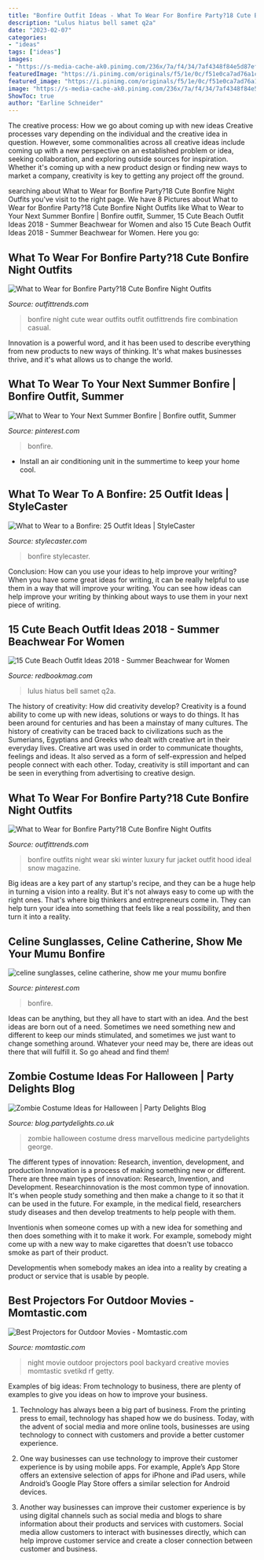 ```yaml
---
title: "Bonfire Outfit Ideas - What To Wear For Bonfire Party?18 Cute Bonfire Night Outfits"
description: "Lulus hiatus bell samet q2a"
date: "2023-02-07"
categories:
- "ideas"
tags: ["ideas"]
images:
- "https://s-media-cache-ak0.pinimg.com/236x/7a/f4/34/7af4348f84e5d87ef021e03d15c42e57.jpg"
featuredImage: "https://i.pinimg.com/originals/f5/1e/0c/f51e0ca7ad76a1cfa7f2ae6a8b1c4f73.jpg"
featured_image: "https://i.pinimg.com/originals/f5/1e/0c/f51e0ca7ad76a1cfa7f2ae6a8b1c4f73.jpg"
image: "https://s-media-cache-ak0.pinimg.com/236x/7a/f4/34/7af4348f84e5d87ef021e03d15c42e57.jpg"
ShowToc: true
author: "Earline Schneider"
---
```



The creative process: How we go about coming up with new ideas
Creative processes vary depending on the individual and the creative idea in question. However, some commonalities across all creative ideas include coming up with a new perspective on an established problem or idea, seeking collaboration, and exploring outside sources for inspiration. Whether it's coming up with a new product design or finding new ways to market a company, creativity is key to getting any project off the ground.

	

		
searching about What to Wear for Bonfire Party?18 Cute Bonfire Night Outfits you've visit to the right page. We have 8 Pictures about What to Wear for Bonfire Party?18 Cute Bonfire Night Outfits like What to Wear to Your Next Summer Bonfire | Bonfire outfit, Summer, 15 Cute Beach Outfit Ideas 2018 - Summer Beachwear for Women and also 15 Cute Beach Outfit Ideas 2018 - Summer Beachwear for Women. Here you go:
		
    
## What To Wear For Bonfire Party?18 Cute Bonfire Night Outfits

<img loading=lazy src="http://www.outfittrends.com/wp-content/uploads/2015/03/Heart-of-Fire-3-small-small.jpg" onerror="this.onerror=null;this.src='https://tse1.mm.bing.net/th?id=OIP.t6SowQNQl74AhYwhtrsLIAHaLH&amp;pid=15.1';" alt="What to Wear for Bonfire Party?18 Cute Bonfire Night Outfits">

_Source: outfittrends.com_

>bonfire night cute wear outfits outfit outfittrends fire combination casual. 

	

Innovation is a powerful word, and it has been used to describe everything from new products to new ways of thinking. It's what makes businesses thrive, and it's what allows us to change the world.

    
## What To Wear To Your Next Summer Bonfire | Bonfire Outfit, Summer

<img loading=lazy src="https://i.pinimg.com/originals/f5/1e/0c/f51e0ca7ad76a1cfa7f2ae6a8b1c4f73.jpg" onerror="this.onerror=null;this.src='https://tse2.mm.bing.net/th?id=OIP.vrnysZwlD5KL1rUFoLOlDgHaK7&amp;pid=15.1';" alt="What to Wear to Your Next Summer Bonfire | Bonfire outfit, Summer">

_Source: pinterest.com_

>bonfire. 

	

- Install an air conditioning unit in the summertime to keep your home cool.

    
## What To Wear To A Bonfire: 25 Outfit Ideas | StyleCaster

<img loading=lazy src="https://stylecaster.com/wp-content/uploads/2016/07/what-to-wear-to-bonfire-soincaramel.jpg?w=830" onerror="this.onerror=null;this.src='https://tse2.mm.bing.net/th?id=OIP.Je-K4TTBhHqUVr2PtUEbzgHaK7&amp;pid=15.1';" alt="What to Wear to a Bonfire: 25 Outfit Ideas | StyleCaster">

_Source: stylecaster.com_

>bonfire stylecaster. 

	

Conclusion: How can you use your ideas to help improve your writing?
When you have some great ideas for writing, it can be really helpful to use them in a way that will improve your writing. You can see how ideas can help improve your writing by thinking about ways to use them in your next piece of writing.

    
## 15 Cute Beach Outfit Ideas 2018 - Summer Beachwear For Women

<img loading=lazy src="https://hips.hearstapps.com/rbk.h-cdn.co/assets/17/12/beach-outfit-3.jpg?crop=1.0xw:1xh;center,top&amp;resize=480:*" onerror="this.onerror=null;this.src='https://tse1.mm.bing.net/th?id=OIP.mA6P7wk4ZTKm9cYxrhcZaQHaLH&amp;pid=15.1';" alt="15 Cute Beach Outfit Ideas 2018 - Summer Beachwear for Women">

_Source: redbookmag.com_

>lulus hiatus bell samet q2a. 

	

The history of creativity: How did creativity develop?
Creativity is a found ability to come up with new ideas, solutions or ways to do things. It has been around for centuries and has been a mainstay of many cultures. The history of creativity can be traced back to civilizations such as the Sumerians, Egyptians and Greeks who dealt with creative art in their everyday lives. Creative art was used in order to communicate thoughts, feelings and ideas. It also served as a form of self-expression and helped people connect with each other. Today, creativity is still important and can be seen in everything from advertising to creative design.

    
## What To Wear For Bonfire Party?18 Cute Bonfire Night Outfits

<img loading=lazy src="https://s-media-cache-ak0.pinimg.com/236x/7a/f4/34/7af4348f84e5d87ef021e03d15c42e57.jpg" onerror="this.onerror=null;this.src='https://tse2.mm.bing.net/th?id=OIP.VqyiW2wHQyTPRYBSpVp3ZwAAAA&amp;pid=15.1';" alt="What to Wear for Bonfire Party?18 Cute Bonfire Night Outfits">

_Source: outfittrends.com_

>bonfire outfits night wear ski winter luxury fur jacket outfit hood ideal snow magazine. 

	

Big ideas are a key part of any startup's recipe, and they can be a huge help in turning a vision into a reality. But it's not always easy to come up with the right ones. That's where big thinkers and entrepreneurs come in. They can help turn your idea into something that feels like a real possibility, and then turn it into a reality.

    
## Celine Sunglasses, Celine Catherine, Show Me Your Mumu Bonfire

<img loading=lazy src="https://i.pinimg.com/originals/27/2d/7b/272d7b37100d2bb9a0ce90cea1dabb0d.jpg" onerror="this.onerror=null;this.src='https://tse3.mm.bing.net/th?id=OIP.wVKv0OIkalO-Li7My92aRgHaLJ&amp;pid=15.1';" alt="celine sunglasses, celine catherine, show me your mumu bonfire">

_Source: pinterest.com_

>bonfire. 

	

Ideas can be anything, but they all have to start with an idea. And the best ideas are born out of a need. Sometimes we need something new and different to keep our minds stimulated, and sometimes we just want to change something around. Whatever your need may be, there are ideas out there that will fulfill it. So go ahead and find them!

    
## Zombie Costume Ideas For Halloween | Party Delights Blog

<img loading=lazy src="http://blog.partydelights.co.uk/wp-content/uploads/2017/10/Zombie-Costume-Ideas-for-Halloween-1050x700.jpg" onerror="this.onerror=null;this.src='https://tse4.mm.bing.net/th?id=OIP.76uXx_hAOOpUz0qfVPUEhwHaE8&amp;pid=15.1';" alt="Zombie Costume Ideas for Halloween | Party Delights Blog">

_Source: blog.partydelights.co.uk_

>zombie halloween costume dress marvellous medicine partydelights george. 

	

The different types of innovation: Research, invention, development, and production
Innovation is a process of making something new or different. There are three main types of innovation: Research, Invention, and Development.
Researchinnovation is the most common type of innovation. It's when people study something and then make a change to it so that it can be used in the future. For example, in the medical field, researchers study diseases and then develop treatments to help people with them.

Inventionis when someone comes up with a new idea for something and then does something with it to make it work. For example, somebody might come up with a new way to make cigarettes that doesn't use tobacco smoke as part of their product. 

Developmentis when somebody makes an idea into a reality by creating a product or service that is usable by people.

    
## Best Projectors For Outdoor Movies - Momtastic.com

<img loading=lazy src="https://cdn3-www.momtastic.com/assets/uploads/2016/04/movie-night-backyard-pool.jpg" onerror="this.onerror=null;this.src='https://tse4.mm.bing.net/th?id=OIP.O0nMVVr_Tjb53pOo4R8OEQHaFj&amp;pid=15.1';" alt="Best Projectors for Outdoor Movies - Momtastic.com">

_Source: momtastic.com_

>night movie outdoor projectors pool backyard creative movies momtastic svetikd rf getty. 

	

Examples of big ideas: From technology to business, there are plenty of examples to give you ideas on how to improve your business.
1. Technology has always been a big part of business. From the printing press to email, technology has shaped how we do business. Today, with the advent of social media and more online tools, businesses are using technology to connect with customers and provide a better customer experience.
2. One way businesses can use technology to improve their customer experience is by using mobile apps. For example, Apple’s App Store offers an extensive selection of apps for iPhone and iPad users, while Android’s Google Play Store offers a similar selection for Android devices.

3. Another way businesses can improve their customer experience is by using digital channels such as social media and blogs to share information about their products and services with customers. Social media allow customers to interact with businesses directly, which can help improve customer service and create a closer connection between customer and business.


